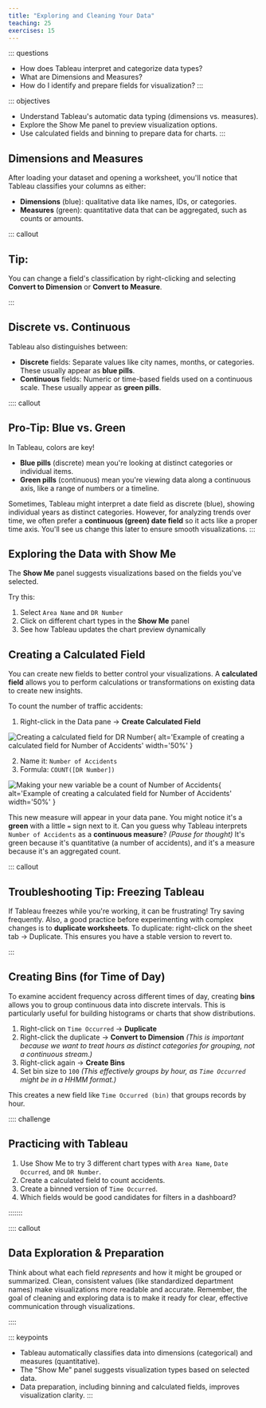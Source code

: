 ```yaml
---
title: "Exploring and Cleaning Your Data"
teaching: 25
exercises: 15
---
```


::: questions
- How does Tableau interpret and categorize data types?
- What are Dimensions and Measures?
- How do I identify and prepare fields for visualization?
:::

::: objectives
- Understand Tableau's automatic data typing (dimensions vs. measures).
- Explore the Show Me panel to preview visualization options.
- Use calculated fields and binning to prepare data for charts.
:::

## Dimensions and Measures

After loading your dataset and opening a worksheet, you'll notice that Tableau classifies your columns as either:

- **Dimensions** (blue): qualitative data like names, IDs, or categories.
- **Measures** (green): quantitative data that can be aggregated, such as counts or amounts.

::: callout
## Tip: 

You can change a field's classification by right-clicking and selecting **Convert to Dimension** or **Convert to Measure**.

::: 

## Discrete vs. Continuous

Tableau also distinguishes between:

- **Discrete** fields: Separate values like city names, months, or categories. These usually appear as **blue pills**.
- **Continuous** fields: Numeric or time-based fields used on a continuous scale. These usually appear as **green pills**.

:::: callout
## Pro-Tip: Blue vs. Green 

In Tableau, colors are key!
- **Blue pills** (discrete) mean you're looking at distinct categories or individual items.
-  **Green pills** (continuous) mean you're viewing data along a continuous axis, like a range of numbers or a timeline.

Sometimes, Tableau might interpret a date field as discrete (blue), showing individual years as distinct categories. However, for analyzing trends over time, we often prefer a **continuous (green) date field** so it acts like a proper time axis. You'll see us change this later to ensure smooth visualizations.
:::

## Exploring the Data with Show Me

The **Show Me** panel suggests visualizations based on the fields you've selected.

Try this:

1. Select `Area Name` and `DR Number`
2. Click on different chart types in the **Show Me** panel
3. See how Tableau updates the chart preview dynamically

## Creating a Calculated Field

You can create new fields to better control your visualizations. A **calculated field** allows you to perform calculations or transformations on existing data to create new insights.

To count the number of traffic accidents:

1. Right-click in the Data pane → **Create Calculated Field**

![Creating a calculated field for DR Number](fig/calculated-field-dr-number.png){
alt='Example of creating a calculated field for Number of Accidents'
width='50%'
}

2. Name it: `Number of Accidents`
3. Formula: `COUNT([DR Number])`


![Making your new variable be a count of Number of Accidents](fig/dr-number-count.png){
alt='Example of creating a calculated field for Number of Accidents'
width='50%'
}


This new measure will appear in your data pane. You might notice it's a **green** with a little `=` sign next to it. Can you guess why Tableau interprets `Number of Accidents` as a **continuous measure**? *(Pause for thought)* It's green because it's quantitative (a number of accidents), and it's a measure because it's an aggregated count.

::: callout

## Troubleshooting Tip: Freezing Tableau

If Tableau freezes while you're working, it can be frustrating! Try saving frequently. Also, a good practice before experimenting with complex changes is to **duplicate worksheets**. To duplicate: right-click on the sheet tab → Duplicate. This ensures you have a stable version to revert to.

:::


## Creating Bins (for Time of Day)

To examine accident frequency across different times of day, creating **bins** allows you to group continuous data into discrete intervals. This is particularly useful for building histograms or charts that show distributions.

1. Right-click on `Time Occurred` → **Duplicate**
2. Right-click the duplicate → **Convert to Dimension** *(This is important because we want to treat hours as distinct categories for grouping, not a continuous stream.)*
3. Right-click again → **Create Bins**
4. Set bin size to `100` *(This effectively groups by hour, as `Time Occurred` might be in a HHMM format.)*

This creates a new field like `Time Occurred (bin)` that groups records by hour.

:::: challenge
## Practicing with Tableau
1.  Use Show Me to try 3 different chart types with `Area Name`, `Date Occurred`, and `DR Number`.
2.  Create a calculated field to count accidents.
3.  Create a binned version of `Time Occurred`.
4.  Which fields would be good candidates for filters in a dashboard?

:::::::


:::: callout

## Data Exploration & Preparation

Think about what each field *represents* and how it might be grouped or summarized. Clean, consistent values (like standardized department names) make visualizations more readable and accurate. Remember, the goal of cleaning and exploring data is to make it ready for clear, effective communication through visualizations.

:::: 


::: keypoints
- Tableau automatically classifies data into dimensions (categorical) and measures (quantitative).
- The "Show Me" panel suggests visualization types based on selected data.
- Data preparation, including binning and calculated fields, improves visualization clarity.
:::
